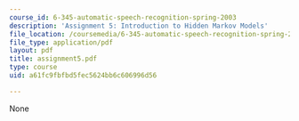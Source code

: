 ```yaml
---
course_id: 6-345-automatic-speech-recognition-spring-2003
description: 'Assignment 5: Introduction to Hidden Markov Models'
file_location: /coursemedia/6-345-automatic-speech-recognition-spring-2003/a61fc9fbfbd5fec5624bb6c606996d56_assignment5.pdf
file_type: application/pdf
layout: pdf
title: assignment5.pdf
type: course
uid: a61fc9fbfbd5fec5624bb6c606996d56

---
```

None